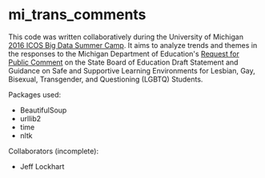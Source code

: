 # mi_trans_comments

This code was written collaboratively during the University of Michigan [2016 ICOS Big Data Summer Camp](https://ibug-um16.github.io/2016-summer-camp/). It aims to analyze trends and themes in the responses to the Michigan Department of Education's [Request for Public Comment](http://everyvoicecountsmi.org/136) on the State Board of Education Draft Statement and Guidance on Safe and Supportive Learning Environments for Lesbian, Gay, Bisexual, Transgender, and Questioning (LGBTQ) Students. 

Packages used:
- BeautifulSoup
- urllib2
- time
- nltk

Collaborators (incomplete):
- Jeff Lockhart
